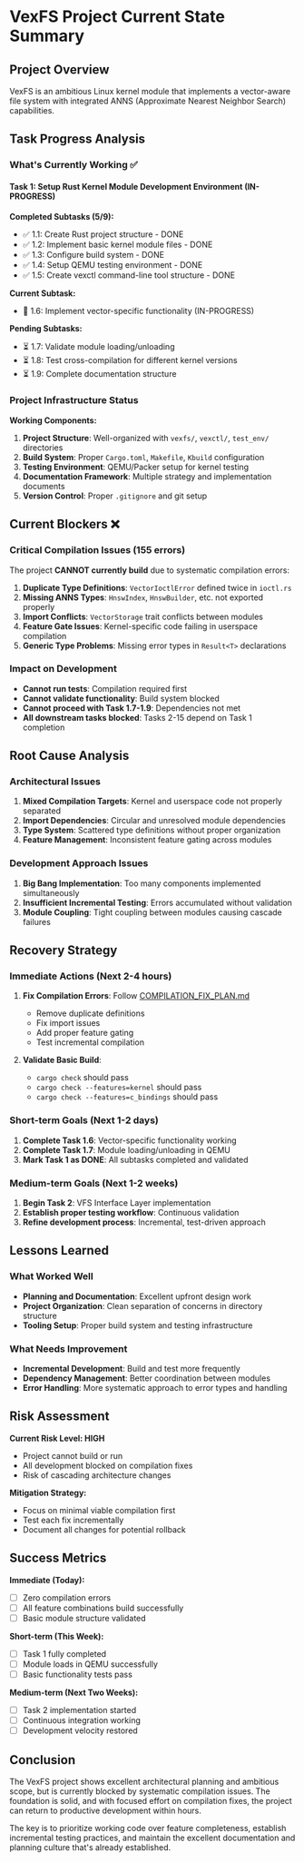 # VexFS Project Current State Summary

## Project Overview
VexFS is an ambitious Linux kernel module that implements a vector-aware file system with integrated ANNS (Approximate Nearest Neighbor Search) capabilities.

## Task Progress Analysis

### What's Currently Working ✅

#### Task 1: Setup Rust Kernel Module Development Environment (IN-PROGRESS)
**Completed Subtasks (5/9):**
- ✅ 1.1: Create Rust project structure - DONE
- ✅ 1.2: Implement basic kernel module files - DONE  
- ✅ 1.3: Configure build system - DONE
- ✅ 1.4: Setup QEMU testing environment - DONE
- ✅ 1.5: Create vexctl command-line tool structure - DONE

**Current Subtask:**
- 🔄 1.6: Implement vector-specific functionality (IN-PROGRESS)

**Pending Subtasks:**
- ⏳ 1.7: Validate module loading/unloading
- ⏳ 1.8: Test cross-compilation for different kernel versions  
- ⏳ 1.9: Complete documentation structure

### Project Infrastructure Status

**Working Components:**
1. **Project Structure**: Well-organized with `vexfs/`, `vexctl/`, `test_env/` directories
2. **Build System**: Proper `Cargo.toml`, `Makefile`, `Kbuild` configuration
3. **Testing Environment**: QEMU/Packer setup for kernel testing
4. **Documentation Framework**: Multiple strategy and implementation documents
5. **Version Control**: Proper `.gitignore` and git setup

## Current Blockers ❌

### Critical Compilation Issues (155 errors)
The project **CANNOT currently build** due to systematic compilation errors:

1. **Duplicate Type Definitions**: `VectorIoctlError` defined twice in `ioctl.rs`
2. **Missing ANNS Types**: `HnswIndex`, `HnswBuilder`, etc. not exported properly
3. **Import Conflicts**: `VectorStorage` trait conflicts between modules
4. **Feature Gate Issues**: Kernel-specific code failing in userspace compilation
5. **Generic Type Problems**: Missing error types in `Result<T>` declarations

### Impact on Development
- **Cannot run tests**: Compilation required first
- **Cannot validate functionality**: Build system blocked
- **Cannot proceed with Task 1.7-1.9**: Dependencies not met
- **All downstream tasks blocked**: Tasks 2-15 depend on Task 1 completion

## Root Cause Analysis

### Architectural Issues
1. **Mixed Compilation Targets**: Kernel and userspace code not properly separated
2. **Import Dependencies**: Circular and unresolved module dependencies  
3. **Type System**: Scattered type definitions without proper organization
4. **Feature Management**: Inconsistent feature gating across modules

### Development Approach Issues
1. **Big Bang Implementation**: Too many components implemented simultaneously
2. **Insufficient Incremental Testing**: Errors accumulated without validation
3. **Module Coupling**: Tight coupling between modules causing cascade failures

## Recovery Strategy

### Immediate Actions (Next 2-4 hours)
1. **Fix Compilation Errors**: Follow [COMPILATION_FIX_PLAN.md](COMPILATION_FIX_PLAN.md)
   - Remove duplicate definitions
   - Fix import issues  
   - Add proper feature gating
   - Test incremental compilation

2. **Validate Basic Build**: 
   - `cargo check` should pass
   - `cargo check --features=kernel` should pass
   - `cargo check --features=c_bindings` should pass

### Short-term Goals (Next 1-2 days)
1. **Complete Task 1.6**: Vector-specific functionality working
2. **Complete Task 1.7**: Module loading/unloading in QEMU
3. **Mark Task 1 as DONE**: All subtasks completed and validated

### Medium-term Goals (Next 1-2 weeks)
1. **Begin Task 2**: VFS Interface Layer implementation
2. **Establish proper testing workflow**: Continuous validation
3. **Refine development process**: Incremental, test-driven approach

## Lessons Learned

### What Worked Well
- **Planning and Documentation**: Excellent upfront design work
- **Project Organization**: Clean separation of concerns in directory structure
- **Tooling Setup**: Proper build system and testing infrastructure

### What Needs Improvement
- **Incremental Development**: Build and test more frequently
- **Dependency Management**: Better coordination between modules
- **Error Handling**: More systematic approach to error types and handling

## Risk Assessment

**Current Risk Level: HIGH**
- Project cannot build or run
- All development blocked on compilation fixes
- Risk of cascading architecture changes

**Mitigation Strategy:**
- Focus on minimal viable compilation first
- Test each fix incrementally
- Document all changes for potential rollback

## Success Metrics

**Immediate (Today):**
- [ ] Zero compilation errors
- [ ] All feature combinations build successfully
- [ ] Basic module structure validated

**Short-term (This Week):**
- [ ] Task 1 fully completed
- [ ] Module loads in QEMU successfully
- [ ] Basic functionality tests pass

**Medium-term (Next Two Weeks):**
- [ ] Task 2 implementation started
- [ ] Continuous integration working
- [ ] Development velocity restored

## Conclusion

The VexFS project shows excellent architectural planning and ambitious scope, but is currently blocked by systematic compilation issues. The foundation is solid, and with focused effort on compilation fixes, the project can return to productive development within hours.

The key is to prioritize working code over feature completeness, establish incremental testing practices, and maintain the excellent documentation and planning culture that's already established.